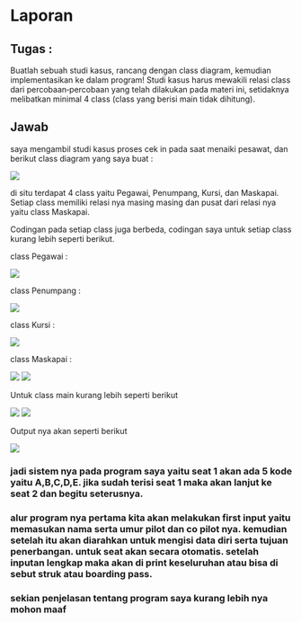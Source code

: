 # Laporan

## Tugas :

Buatlah sebuah studi kasus, rancang dengan class diagram, kemudian implementasikan ke dalam
program! Studi kasus harus mewakili relasi class dari percobaan‐percobaan yang telah dilakukan
pada materi ini, setidaknya melibatkan minimal 4 class (class yang berisi main tidak dihitung).

## Jawab

saya mengambil studi kasus proses cek in pada saat menaiki pesawat, dan berikut class diagram yang saya buat :

<img src="gambar/9.png">

di situ terdapat 4 class yaitu Pegawai, Penumpang, Kursi, dan Maskapai. Setiap class memiliki relasi nya masing masing dan pusat dari relasi nya yaitu class Maskapai.

Codingan pada setiap class juga berbeda, codingan saya untuk setiap class kurang lebih seperti berikut.

class Pegawai :

<img src="gambar/1.png">

class Penumpang :

<img src="gambar/2.png">

class Kursi :

<img src="gambar/3.png">

class Maskapai : 

<img src="gambar/4.png">

<img src="gambar/5.png">

Untuk class main kurang lebih seperti berikut

<img src="gambar/6.png">

<img src="gambar/7.png">

Output nya akan seperti berikut

<img src="gambar/8.png">

### jadi sistem nya pada program saya yaitu seat 1 akan ada 5 kode yaitu A,B,C,D,E. jika sudah terisi seat 1 maka akan lanjut ke seat 2 dan begitu seterusnya.

### alur program nya pertama kita akan melakukan first input yaitu memasukan nama serta umur pilot dan co pilot nya. kemudian setelah itu akan diarahkan untuk mengisi data diri serta tujuan penerbangan. untuk seat akan secara otomatis. setelah inputan lengkap maka akan di print keseluruhan atau bisa di sebut struk atau boarding pass.

### sekian penjelasan tentang program saya kurang lebih nya mohon maaf